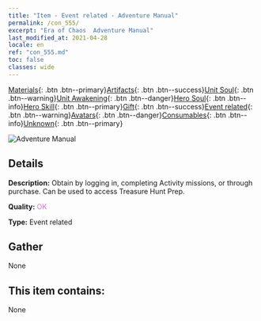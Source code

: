 ```yaml
---
title: "Item - Event related - Adventure Manual"
permalink: /con_555/
excerpt: "Era of Chaos  Adventure Manual"
last_modified_at: 2021-04-28
locale: en
ref: "con_555.md"
toc: false
classes: wide
---
```

 [Materials](/Items/){: .btn .btn--primary}[Artifacts](/Items/Artifacts/){: .btn .btn--success}[Unit Soul](/Items/UnitSoul/){: .btn .btn--warning}[Unit Awakening](/Items/UnitAwakening/){: .btn .btn--danger}[Hero Soul](/Items/HeroSoul/){: .btn .btn--info}[Hero Skill](/Items/HeroSkill/){: .btn .btn--primary}[Gift](/Items/Gift/){: .btn .btn--success}[Event related](/Items/Events/){: .btn .btn--warning}[Avatars](/Items/Avatars/){: .btn .btn--danger}[Consumables](/Items/Consumables/){: .btn .btn--info}[Unknown](/Items/Unknown/){: .btn .btn--primary}

 ![Adventure Manual](/images/t/i_10041.png)

## Details
 **Description:** Obtain by logging in, completing Activity missions, or through purchase. Can be used to access Treasure Hunt Prep.

 **Quality:** <span style="color: #DA70D6">OK</span>

 **Type:** Event related

## Gather

  None

## This item contains:

  None

